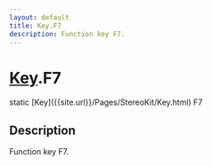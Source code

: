 ```yaml
---
layout: default
title: Key.F7
description: Function key F7.
---
```

# [Key]({{site.url}}/Pages/StereoKit/Key.html).F7

<div class='signature' markdown='1'>
static [Key]({{site.url}}/Pages/StereoKit/Key.html) F7
</div>

## Description
Function key F7.

